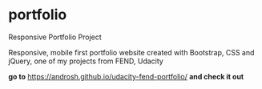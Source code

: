 # portfolio
Responsive Portfolio Project

Responsive, mobile first portfolio website created with Bootstrap, CSS and jQuery, one of my projects from FEND, Udacity

**go to** https://androsh.github.io/udacity-fend-portfolio/ **and check it out**
